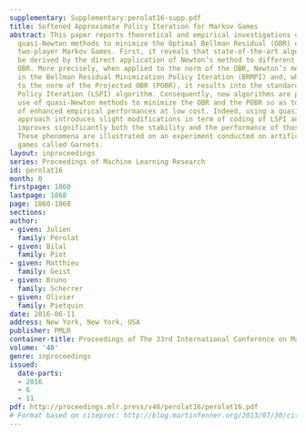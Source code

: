 ```yaml
---
supplementary: Supplementary:perolat16-supp.pdf
title: Softened Approximate Policy Iteration for Markov Games
abstract: This paper reports theoretical and empirical investigations on the use of
  quasi-Newton methods to minimize the Optimal Bellman Residual (OBR) of zero-sum
  two-player Markov Games. First, it reveals that state-of-the-art algorithms can
  be derived by the direct application of Newton’s method to different norms of the
  OBR. More precisely, when applied to the norm of the OBR, Newton’s method results
  in the Bellman Residual Minimization Policy Iteration (BRMPI) and, when applied
  to the norm of the Projected OBR (POBR), it results into the standard Least Squares
  Policy Iteration (LSPI) algorithm. Consequently, new algorithms are proposed, making
  use of quasi-Newton methods to minimize the OBR and the POBR so as to take benefit
  of enhanced empirical performances at low cost. Indeed, using a quasi-Newton method
  approach introduces slight modifications in term of coding of LSPI and BRMPI but
  improves significantly both the stability and the performance of those algorithms.
  These phenomena are illustrated on an experiment conducted on artificially constructed
  games called Garnets.
layout: inproceedings
series: Proceedings of Machine Learning Research
id: perolat16
month: 0
firstpage: 1860
lastpage: 1868
page: 1860-1868
sections: 
author:
- given: Julien
  family: Pérolat
- given: Bilal
  family: Piot
- given: Matthieu
  family: Geist
- given: Bruno
  family: Scherrer
- given: Olivier
  family: Pietquin
date: 2016-06-11
address: New York, New York, USA
publisher: PMLR
container-title: Proceedings of The 33rd International Conference on Machine Learning
volume: '48'
genre: inproceedings
issued:
  date-parts:
  - 2016
  - 6
  - 11
pdf: http://proceedings.mlr.press/v48/perolat16/perolat16.pdf
# Format based on citeproc: http://blog.martinfenner.org/2013/07/30/citeproc-yaml-for-bibliographies/
---
```

